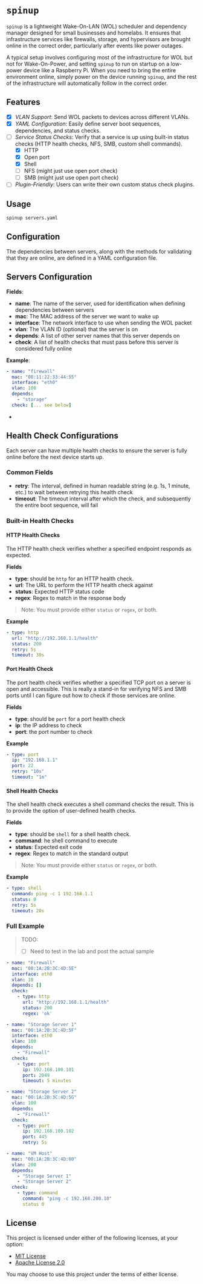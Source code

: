 # `spinup`

`spinup` is a lightweight Wake-On-LAN (WOL) scheduler and dependency manager designed for small businesses and homelabs. It ensures that infrastructure services like firewalls, storage, and hypervisors are brought online in the correct order, particularly after events like power outages.

A typical setup involves configuring most of the infrastructure for WOL but not for Wake-On-Power, and setting `spinup` to run on startup on a low-power device like a Raspberry Pi. When you need to bring the entire environment online, simply power on the device running `spinup`, and the rest of the infrastructure will automatically follow in the correct order.

## Features

- [x] *VLAN Support*: Send WOL packets to devices across different VLANs.
- [x] *YAML Configuration*: Easily define server boot sequences, dependencies, and status checks.
- [ ] *Service Status Checks*: Verify that a service is up using built-in status checks (HTTP health checks, NFS, SMB, custom shell commands).
    - [x] HTTP
    - [x] Open port
    - [x] Shell
    - [ ] NFS (might just use open port check)
    - [ ] SMB (might just use open port check)
- [ ] *Plugin-Friendly*: Users can write their own custom status check plugins.

## Usage

```sh
spinup servers.yaml
```

## Configuration

The dependencies between servers, along with the methods for validating that they are online, are defined in a YAML configuration file.

## Servers Configuration

**Fields**:
- **name**: The name of the server, used for identification when defining dependencies between servers
- **mac**: The MAC address of the server we want to wake up
- **interface**: The network interface to use when sending the WOL packet
- **vlan**: The VLAN ID (optional) that the server is on
- **depends**: A list of other server names that this server depends on
- **check**: A list of health checks that must pass before this server is considered fully online

**Example**:
```yaml
- name: "firewall"
  mac: "00:11:22:33:44:55"
  interface: "eth0"
  vlan: 100
  depends:
    - "storage"
  check: [... see below]
```
- 
## Health Check Configurations

Each server can have multiple health checks to ensure the server is fully online before the next device starts up.

### Common Fields

- **retry**: The interval, defined in human readable string (e.g. 1s, 1 minute, etc.) to wait between retrying this health check
- **timeout**: The timeout interval after which the check, and subsequently the entire boot sequence, will fail

### Built-in Health Checks

#### HTTP Health Checks

The HTTP health check verifies whether a specified endpoint responds as expected.

**Fields**
- **type**: should be `http` for an HTTP health check.
- **url**:  The URL to perform the HTTP health check against
- **status**: Expected HTTP status code
- **regex**: Regex to match in the response body 

> Note: You must provide either `status` or `regex`, or both.

**Example**
```yaml
- type: http
  url: "http://192.168.1.1/health"
  status: 200
  retry: 5s
  timeout: 30s
```

#### Port Health Check

The port health check verifies whether a specified TCP port on a server is open and accessible. 
This is really a stand-in for verifying NFS and SMB ports until I can figure out how to check if those services are online.

**Fields**
- **type**: should be `port` for a port health check
- **ip**: the IP address to check
- **port**: the port number to check

**Example**
```yaml
- type: port
  ip: "192.168.1.1"
  port: 22
  retry: "10s"
  timeout: "1m"
```

#### Shell Health Checks

The shell health check executes a shell command checks the result.
This is to provide the option of user-defined health checks.

**Fields**
- **type**: should be `shell` for a shell health check.
- **command**:  he shell command to execute
- **status**: Expected exit code
- **regex**: Regex to match in the standard output

> Note: You must provide either `status` or `regex`, or both.

**Example**
```yaml
- type: shell
  command: ping -c 1 192.168.1.1
  status: 0
  retry: 5s
  timeout: 20s
```

### Full Example

> TODO:
> - [ ] Need to test in the lab and post the actual sample

```yaml
- name: "Firewall"
  mac: "00:1A:2B:3C:4D:5E"
  interface: eth0
  vlan: 10
  depends: []
  check:
    - type: http
      url: "http://192.168.1.1/health"
      status: 200
      regex: 'ok'

- name: "Storage Server 1"
  mac: "00:1A:2B:3C:4D:5F"
  interface: eth0
  vlan: 100
  depends:
    - "Firewall"
  check:
    - type: port
      ip: 192.168.100.101
      port: 2049
      timeout: 5 minutes

- name: "Storage Server 2"
  mac: "00:1A:2B:3C:4D:5G"
  vlan: 100
  depends:
    - "Firewall"
  check:
    - type: port
      ip: 192.168.100.102
      port: 445
      retry: 5s

- name: "VM Host"
  mac: "00:1A:2B:3C:4D:60"
  vlan: 200
  depends:
    - "Storage Server 1"
    - "Storage Server 2"
  check:
    - type: command
      command: "ping -c 192.168.200.10"
      status 0
```

## License

This project is licensed under either of the following licenses, at your option:

- [MIT License](./LICENSE-MIT)
- [Apache License 2.0](./LICENSE-APACHE)

You may choose to use this project under the terms of either license.
